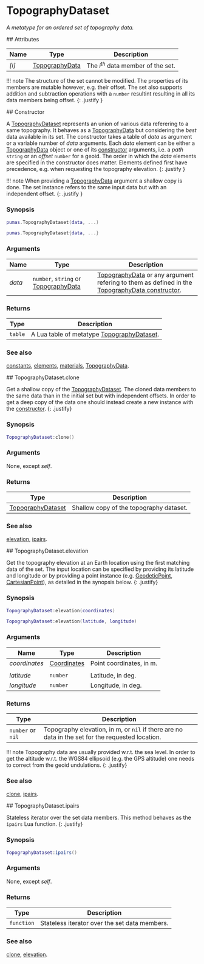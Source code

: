 # TopographyDataset
_A metatype for an ordered set of topography data._


<div markdown="1" class="shaded-box fancy">
## Attributes

|Name|Type|Description|
|----|----|-----------|
|*[i]*  |[TopographyData](TopographyData.md)| The *i<sup>th</sup>* data member of the set.|

!!! note
    The structure of the set cannot be modified. The properties of its members
    are mutable however, e.g. their offset. The set also supports addition and
    subtraction operations with a `number` resultint resulting in all its data
    members being offset.
    {: .justify }
</div>


<div markdown="1" class="shaded-box fancy">
## Constructor

A [TopographyDataset](TopographyDataset.md) represents an union of various data
referering to a same topography. It behaves as a
[TopographyData](TopographyData.md) but considering the *best* data available in
its set.  The constructor takes a table of *data* as argument or a variable
number of *data* arguments. Each *data* element can be either a
[TopographyData](TopographyData.md) object or one of its
[constructor](TopographyData.md#constructor) arguments, i.e. a *path* `string`
or an *offset* `number` for a geoid. The order in which the *data* elements are
specified in the constructor does matter. Elements defined first have
precedence, e.g.  when requesting the topography elevation.
{: .justify }

!!! note
    When providing a [TopographyData](TopographyData.md) argument a shallow copy
    is done. The set instance refers to the same input data but with an
    independent offset.
    {: .justify }

### Synopsis
```Lua
pumas.TopographyDataset(data, ...)

pumas.TopographyDataset{data, ...}

```

### Arguments

|Name|Type|Description|
|----|----|-----------|
|*data*|`number`, `string` or [TopographyData](TopographyData.md)| [TopographyData](TopographyData.md) or any argument refering to them as defined in the [TopographyData constructor](TopographyData.md#constructor).|


### Returns

|Type|Description|
|----|-----------|
|`table`| A Lua table of metatype [TopographyDataset](TopographyDataset.md).|

### See also

[constants](constants.md),
[elements](elements.md),
[materials](materials.md),
[TopographyData](TopographyData.md).
</div>


<div markdown="1" class="shaded-box fancy">
## TopographyDataset.clone

Get a shallow copy of the [TopographyDataset](TopographyDataset.md). The cloned
data members to the same data than in the initial set but with independent
offsets. In order to get a deep copy of the data one should instead create a
new instance with the [constructor](#constructor).
{: .justify}

### Synopsis
```Lua
TopographyDataset:clone()
```

### Arguments

None, except *self*.

### Returns

|Type|Description|
|----|-----------|
|[TopographyDataset](TopographyDataset.md)| Shallow copy of the topography dataset.|

### See also

[elevation](topographydatasetelevation),
[ipairs](topographydatasetipairs).
</div>


<div markdown="1" class="shaded-box fancy">
## TopographyDataset.elevation

Get the topography elevation at an Earth location using the first matching data
of the set. The input location can be specified by providing its latitude and
longitude or by providing a point instance (e.g.
[GeodeticPoint](../coordinates/GeodeticPoint.md),
[CartesianPoint](../coordinates/CartesianPoint.md)), as detailed in the synopsis
below.
{: .justify}

### Synopsis
```Lua
TopographyDataset:elevation(coordinates)

TopographyDataset:elevation(latitude, longitude)
```

### Arguments

|Name|Type|Description|
|----|----|-----------|
|*coordinates* |[Coordinates](../coordinates/../Coordinates.md)| Point coordinates, in m.|
||||
|*latitude* |`number`| Latitude, in deg.|
|*longitude*|`number`| Longitude, in deg.|


### Returns

|Type|Description|
|----|-----------|
|`number` or `nil`| Topography elevation, in m, or `nil` if there are no data in the set for the requested location.|

!!! note
    Topography data are usually provided w.r.t. the sea level. In order to get
    the altitude w.r.t. the WGS84 ellipsoid (e.g. the GPS altitude) one needs
    to correct from the geoid undulations.
    {: .justify}

### See also

[clone](topographydatasetclone),
[ipairs](topographydatasetipairs).
</div>


<div markdown="1" class="shaded-box fancy">
## TopographyDataset.ipairs

Stateless iterator over the set data members. This method behaves as the
`ipairs` Lua function.
{: .justify}

### Synopsis
```Lua
TopographyDataset:ipairs()
```

### Arguments

None, except *self*.

### Returns

|Type|Description|
|----|-----------|
|`function`| Stateless iterator over the set data members.|

### See also

[clone](topographydatasetclone),
[elevation](topographydatasetelevation).

</div>
